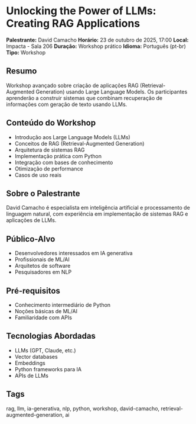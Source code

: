 # Unlocking the Power of LLMs: Creating RAG Applications

**Palestrante:** David Camacho
**Horário:** 23 de outubro de 2025, 17:00
**Local:** Impacta - Sala 206
**Duração:** Workshop prático
**Idioma:** Português (pt-br)
**Tipo:** Workshop

## Resumo
Workshop avançado sobre criação de aplicações RAG (Retrieval-Augmented Generation) usando Large Language Models. Os participantes aprenderão a construir sistemas que combinam recuperação de informações com geração de texto usando LLMs.

## Conteúdo do Workshop
- Introdução aos Large Language Models (LLMs)
- Conceitos de RAG (Retrieval-Augmented Generation)
- Arquitetura de sistemas RAG
- Implementação prática com Python
- Integração com bases de conhecimento
- Otimização de performance
- Casos de uso reais

## Sobre o Palestrante
David Camacho é especialista em inteligência artificial e processamento de linguagem natural, com experiência em implementação de sistemas RAG e aplicações de LLMs.

## Público-Alvo
- Desenvolvedores interessados em IA generativa
- Profissionais de ML/AI
- Arquitetos de software
- Pesquisadores em NLP

## Pré-requisitos
- Conhecimento intermediário de Python
- Noções básicas de ML/AI
- Familiaridade com APIs

## Tecnologias Abordadas
- LLMs (GPT, Claude, etc.)
- Vector databases
- Embeddings
- Python frameworks para IA
- APIs de LLMs

## Tags
rag, llm, ia-generativa, nlp, python, workshop, david-camacho, retrieval-augmented-generation, ai

